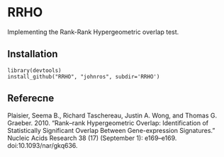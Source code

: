 RRHO
====

Implementing the Rank-Rank Hypergeometric overlap test.


Installation
-------------
```{r}
library(devtools)  
install_github("RRHO", "johnros", subdir='RRHO')
```


Referecne
----------------------
Plaisier, Seema B., Richard Taschereau, Justin A. Wong, and Thomas G. Graeber. 2010. “Rank–rank Hypergeometric Overlap: Identification of Statistically Significant Overlap Between Gene-expression Signatures.” Nucleic Acids Research 38 (17) (September 1): e169–e169. doi:10.1093/nar/gkq636.



